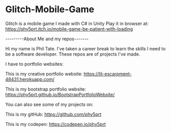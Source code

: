 # Glitch-Mobile-Game
Glitch is a mobile game I made with C# in Unity
Play it in browser at:
https://phy5prt.itch.io/mobile-game-be-patient-with-loading


---------About Me and my repos-------

Hi my name is Phil Tate. I've taken a career break to learn the skills I need to be a software developer. These repos are of projects I've made.

I have to portfolio websites:

This is my creative portfolio website: https://lit-escarpment-48431.herokuapp.com/

This is my bootstrap portfolio website: https://phy5prt.github.io/BootstrapPortfolioWebsite/

You can also see some of my projects on:

This is my gitHub: https://github.com/phy5prt

This is my codepen: https://codepen.io/phy5prt
